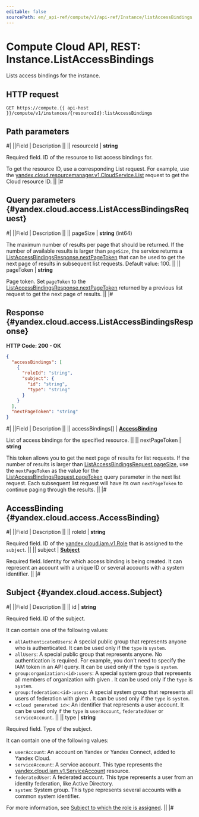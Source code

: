 ```yaml
---
editable: false
sourcePath: en/_api-ref/compute/v1/api-ref/Instance/listAccessBindings.md
---
```


# Compute Cloud API, REST: Instance.ListAccessBindings

Lists access bindings for the instance.

## HTTP request

```
GET https://compute.{{ api-host }}/compute/v1/instances/{resourceId}:listAccessBindings
```

## Path parameters

#|
||Field | Description ||
|| resourceId | **string**

Required field. ID of the resource to list access bindings for.

To get the resource ID, use a corresponding List request.
For example, use the [yandex.cloud.resourcemanager.v1.CloudService.List](/docs/resource-manager/api-ref/Cloud/list#List) request to get the Cloud resource ID. ||
|#

## Query parameters {#yandex.cloud.access.ListAccessBindingsRequest}

#|
||Field | Description ||
|| pageSize | **string** (int64)

The maximum number of results per page that should be returned. If the number of available
results is larger than `pageSize`,
the service returns a [ListAccessBindingsResponse.nextPageToken](#yandex.cloud.access.ListAccessBindingsResponse)
that can be used to get the next page of results in subsequent list requests.
Default value: 100. ||
|| pageToken | **string**

Page token. Set `pageToken`
to the [ListAccessBindingsResponse.nextPageToken](#yandex.cloud.access.ListAccessBindingsResponse)
returned by a previous list request to get the next page of results. ||
|#

## Response {#yandex.cloud.access.ListAccessBindingsResponse}

**HTTP Code: 200 - OK**

```json
{
  "accessBindings": [
    {
      "roleId": "string",
      "subject": {
        "id": "string",
        "type": "string"
      }
    }
  ],
  "nextPageToken": "string"
}
```

#|
||Field | Description ||
|| accessBindings[] | **[AccessBinding](#yandex.cloud.access.AccessBinding)**

List of access bindings for the specified resource. ||
|| nextPageToken | **string**

This token allows you to get the next page of results for list requests. If the number of results
is larger than [ListAccessBindingsRequest.pageSize](#yandex.cloud.access.ListAccessBindingsRequest), use
the `nextPageToken` as the value
for the [ListAccessBindingsRequest.pageToken](#yandex.cloud.access.ListAccessBindingsRequest) query parameter
in the next list request. Each subsequent list request will have its own
`nextPageToken` to continue paging through the results. ||
|#

## AccessBinding {#yandex.cloud.access.AccessBinding}

#|
||Field | Description ||
|| roleId | **string**

Required field. ID of the [yandex.cloud.iam.v1.Role](/docs/iam/api-ref/Role/get#yandex.cloud.iam.v1.Role) that is assigned to the `subject`. ||
|| subject | **[Subject](#yandex.cloud.access.Subject)**

Required field. Identity for which access binding is being created.
It can represent an account with a unique ID or several accounts with a system identifier. ||
|#

## Subject {#yandex.cloud.access.Subject}

#|
||Field | Description ||
|| id | **string**

Required field. ID of the subject.

It can contain one of the following values:
* `allAuthenticatedUsers`: A special public group that represents anyone
who is authenticated. It can be used only if the `type` is `system`.
* `allUsers`: A special public group that represents anyone. No authentication is required.
For example, you don't need to specify the IAM token in an API query.
It can be used only if the `type` is `system`.
* `group:organization:<id>:users`: A special system group that represents all members of organization
with given <id>. It can be used only if the `type` is `system`.
* `group:federation:<id>:users`: A special system group that represents all users of federation
with given <id>. It can be used only if the `type` is `system`.
* `<cloud generated id>`: An identifier that represents a user account.
It can be used only if the `type` is `userAccount`, `federatedUser` or `serviceAccount`. ||
|| type | **string**

Required field. Type of the subject.

It can contain one of the following values:
* `userAccount`: An account on Yandex or Yandex Connect, added to Yandex Cloud.
* `serviceAccount`: A service account. This type represents the [yandex.cloud.iam.v1.ServiceAccount](/docs/iam/api-ref/ServiceAccount/get#yandex.cloud.iam.v1.ServiceAccount) resource.
* `federatedUser`: A federated account. This type represents a user from an identity federation, like Active Directory.
* `system`: System group. This type represents several accounts with a common system identifier.

For more information, see [Subject to which the role is assigned](/docs/iam/concepts/access-control/#subject). ||
|#